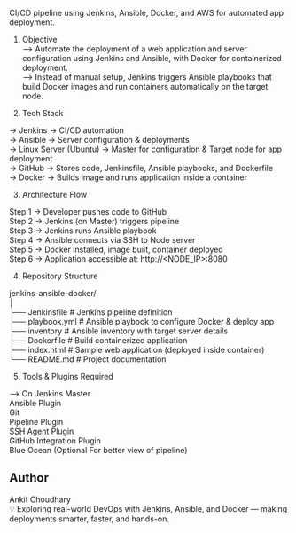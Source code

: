CI/CD pipeline using Jenkins, Ansible, Docker, and AWS for automated app deployment.

1. Objective  
--> Automate the deployment of a web application and server configuration using Jenkins and Ansible, with Docker for containerized deployment.  
--> Instead of manual setup, Jenkins triggers Ansible playbooks that build Docker images and run containers automatically on the target node.  

2. Tech Stack  

-> Jenkins → CI/CD automation  
-> Ansible → Server configuration & deployments  
-> Linux Server (Ubuntu) → Master for configuration & Target node for app deployment  
-> GitHub → Stores code, Jenkinsfile, Ansible playbooks, and Dockerfile  
-> Docker → Builds image and runs application inside a container  

3. Architecture Flow  

Step 1 → Developer pushes code to GitHub  
Step 2 → Jenkins (on Master) triggers pipeline  
Step 3 → Jenkins runs Ansible playbook  
Step 4 → Ansible connects via SSH to Node server  
Step 5 → Docker installed, image built, container deployed  
Step 6 → Application accessible at:  http://<NODE_IP>:8080  

4. Repository Structure  

jenkins-ansible-docker/  
│  
├── Jenkinsfile      # Jenkins pipeline definition  
├── playbook.yml     # Ansible playbook to configure Docker & deploy app  
├── inventory        # Ansible inventory with target server details  
├── Dockerfile       # Build containerized application  
├── index.html       # Sample web application (deployed inside container)  
└── README.md        # Project documentation  

5. Tools & Plugins Required  

--> On Jenkins Master  
Ansible Plugin  
Git  
Pipeline Plugin  
SSH Agent Plugin  
GitHub Integration Plugin  
Blue Ocean (Optional For better view of pipeline)  

## Author ##  
Ankit Choudhary  
💡 Exploring real-world DevOps with Jenkins, Ansible, and Docker — making deployments smarter, faster, and hands-on.  

